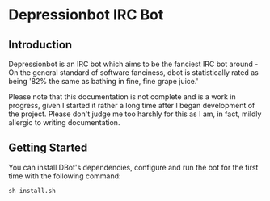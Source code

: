 # Depressionbot IRC Bot

## Introduction

Depressionbot is an IRC bot which aims to be the fanciest IRC bot around - On
the general standard of software fanciness, dbot is statistically rated as being 
'82% the same as bathing in fine, fine grape juice.'

Please note that this documentation is not complete and is a work in progress, 
given I started it rather a long time after I began development of the project. 
Please don't judge me too harshly for this as I am, in fact, mildly allergic to
writing documentation.

## Getting Started

You can install DBot's dependencies, configure and run the bot for the first
time with the following command:

```
sh install.sh
```
